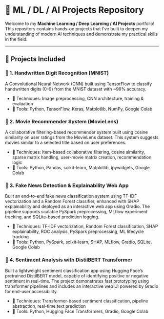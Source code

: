 # 🧠 ML / DL / AI Projects Repository

Welcome to my **Machine Learning / Deep Learning / AI Projects** portfolio!  
This repository contains hands-on projects that I've built to deepen my understanding of modern AI techniques and demonstrate my practical skills in the field.

---

## 📂 Projects Included

### 🔢 1. Handwritten Digit Recognition (MNIST)
A Convolutional Neural Network (CNN) built using TensorFlow to classify handwritten digits (0–9) from the MNIST dataset with ~99% accuracy.

- 📘 Techniques: Image preprocessing, CNN architecture, training & evaluation
- 🧪 Tools: Python, TensorFlow, Keras, Matplotlib, NumPy, Google Colab


### 🔢 2. Movie Recommender System (MovieLens)
A collaborative filtering-based recommender system built using cosine similarity on user ratings from the MovieLens dataset. This system suggests movies similar to a selected title based on user preferences.

- 📘 Techniques: Item-based collaborative filtering, cosine similarity, sparse matrix handling, user-movie matrix creation, recommendation logic
- 🧪 Tools: Python, Pandas, scikit-learn, Matplotlib, ipywidgets, Google Colab


### 🔢 3. Fake News Detection & Explainability Web App
Built an end-to-end fake news classification system using TF-IDF vectorization and a Random Forest classifier, enhanced with SHAP explainability and deployed as an interactive web app using Gradio. The pipeline supports scalable PySpark preprocessing, MLflow experiment tracking, and SQLite-based prediction logging.

- 📘 Techniques: TF-IDF vectorization, Random Forest classification, SHAP explainability, ROC analysis, PySpark preprocessing, ML lifecycle tracking
- 🧪 Tools: Python, PySpark, scikit-learn, SHAP, MLflow, Gradio, SQLite, Google Colab


### 🔢 4. Sentiment Analysis with DistilBERT Transformer
Built a lightweight sentiment classification app using Hugging Face’s pretrained DistilBERT model, capable of identifying positive or negative sentiment in real-time. The project demonstrates fast prototyping using transformer pipelines and includes an interactive web UI powered by Gradio for end-user accessibility.

- 📘 Techniques: Transformer-based sentiment classification, pipeline abstraction, real-time text prediction
- 🧪 Tools: Python, Hugging Face Transformers, Gradio, Google Colab
